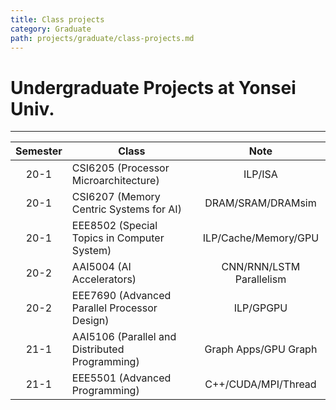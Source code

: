 ```yaml
---
title: Class projects
category: Graduate
path: projects/graduate/class-projects.md
---
```


# Undergraduate Projects at Yonsei Univ.
* * *

|Semester|Class|Note|
|:---:|---|:---:|
|20-1|CSI6205 (Processor Microarchitecture)|ILP/ISA
|20-1|CSI6207 (Memory Centric Systems for AI)|DRAM/SRAM/DRAMsim
|20-1|EEE8502 (Special Topics in Computer System)|ILP/Cache/Memory/GPU
|20-2|AAI5004 (AI Accelerators)|CNN/RNN/LSTM Parallelism 
|20-2|EEE7690 (Advanced Parallel Processor Design)|ILP/GPGPU
|21-1|AAI5106 (Parallel and Distributed Programming)|Graph Apps/GPU Graph
|21-1|EEE5501 (Advanced Programming)|C++/CUDA/MPI/Thread
